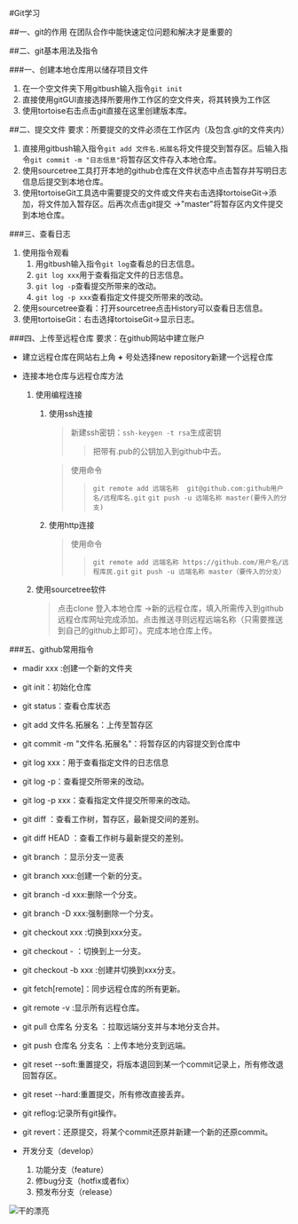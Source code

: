 #Git学习

##一、git的作用
 在团队合作中能快速定位问题和解决才是重要的

##二、git基本用法及指令

###一、创建本地仓库用以储存项目文件
1. 在一个空文件夹下用gitbush输入指令`git init`
2. 直接使用gitGUI直接选择所要用作工作区的空文件夹，将其转换为工作区
3. 使用tortoise右击点击git直接在这里创建版本库。

##二、提交文件
要求：所要提交的文件必须在工作区内（及包含.git的文件夹内）

1. 直接用gitbush输入指令`git add 文件名.拓展名`将文件提交到暂存区。后输入指令`git commit -m "日志信息"`将暂存区文件存入本地仓库。
2. 使用sourcetree工具打开本地的github仓库在文件状态中点击暂存并写明日志信息后提交到本地仓库。 
3. 使用tortoiseGit工具选中需要提交的文件或文件夹右击选择tortoiseGit->添加，将文件加入暂存区。后再次点击git提交
->"master"将暂存区内文件提交到本地仓库。

###三、查看日志
1. 使用指令观看
	1. 用gitbush输入指令`git log`查看总的日志信息。
	2. `git log xxx`用于查看指定文件的日志信息。
	3. `git log -p`查看提交所带来的改动。
	4. `git log -p xxx`查看指定文件提交所带来的改动。
2. 使用sourcetree查看：打开sourcetree点击History可以查看日志信息。
3. 使用tortoiseGit：右击选择tortoiseGit->显示日志。

###四、上传至远程仓库
要求：在github网站中建立账户
- 建立远程仓库在网站右上角 **+** 号处选择new repository新建一个远程仓库

- 连接本地仓库与远程仓库方法
	1. 使用编程连接
		1. 使用ssh连接
			 >新建ssh密钥：`ssh-keygen -t rsa`生成密钥
			 >>把带有.pub的公钥加入到github中去。
		
			 >使用命令
			 >>`git remote add 远端名称 
			 >git@github.com:github用户名/远程库名.git`
			 >>`git push -u 远端名称 master(要传入的分支)`
		2. 使用http连接
			 >使用命令
			 >>`git remote add 远端名称 https://github.com/用户名/远程库民.git` 
			 >>`git push -u 远端名称 master（要传入的分支）`
	2. 使用sourcetree软件
		>点击clone 登入本地仓库 ->新的远程仓库，填入所需传入到github远程仓库网址完成添加。点击推送寻则远程远端名称（只需要推送到自己的github上即可）。完成本地仓库上传。

###五、github常用指令
- madir xxx :创建一个新的文件夹

- git init：初始化仓库

- git status：查看仓库状态

- git add 文件名.拓展名：上传至暂存区

- git commit -m "文件名.拓展名"：将暂存区的内容提交到仓库中

- git log xxx：用于查看指定文件的日志信息

- git log -p：查看提交所带来的改动。

- git log -p xxx：查看指定文件提交所带来的改动。

- git diff ：查看工作树，暂存区，最新提交间的差别。

- git diff HEAD ：查看工作树与最新提交的差别。

- git branch ：显示分支一览表

- git branch xxx:创建一个新的分支。

- git branch -d xxx:删除一个分支。

- git branch -D xxx:强制删除一个分支。

- git checkout xxx :切换到xxx分支。

- git checkout - ：切换到上一分支。

- git checkout -b xxx :创建并切换到xxx分支。

- git fetch[remote]：同步远程仓库的所有更新。

- git remote -v :显示所有远程仓库。

- git pull 仓库名 分支名 ：拉取远端分支并与本地分支合并。

- git push 仓库名 分支名 ：上传本地分支到远端。

- git reset --soft:重置提交，将版本退回到某一个commit记录上，所有修改退回暂存区。

- git reset --hard:重置提交，所有修改直接丢弃。

- git reflog:记录所有git操作。

- git revert：还原提交，将某个commit还原并新建一个新的还原commit。

- 开发分支（develop）
	1. 功能分支（feature）
	2. 修bug分支（hotfix或者fix）
	3. 预发布分支（release）

![干的漂亮](http://img2.biaoqingjia.com/biaoqing/201710/05990b97fbf03990ec0b6882acf0ecbf.gif)
